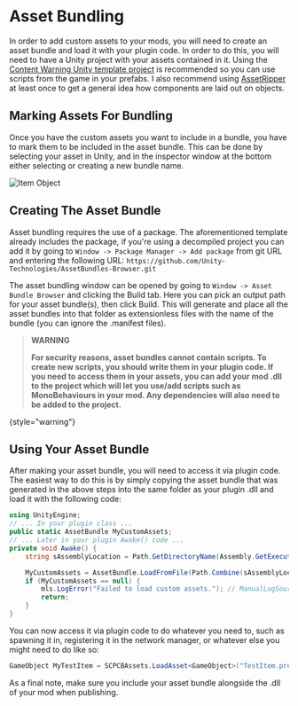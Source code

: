 # Asset Bundling

In order to add custom assets to your mods, you will need to create an asset bundle and load it with your plugin code. In order to do this, you will need to have a Unity project with your assets contained in it. Using the [Content Warning Unity template project](https://github.com/C0mputery/ContentWarningUnityTemplate) is recommended so you can use scripts from the game in your prefabs. I also recommend using [AssetRipper](https://github.com/AssetRipper/AssetRipper) at least once to get a general idea how components are laid out on objects.

## Marking Assets For Bundling
Once you have the custom assets you want to include in a bundle, you have to mark them to be included in the asset bundle. This can be done by selecting your asset in Unity, and in the inspector window at the bottom either selecting or creating a new bundle name.

![Item Object](itemobject.png)

## Creating The Asset Bundle
Asset bundling requires the use of a package. The aforementioned template already includes the package, if you're using a decompiled project you can add it by going to ``Window -> Package Manager -> Add package`` from git URL and entering the following URL: ``https://github.com/Unity-Technologies/AssetBundles-Browser.git``

The asset bundling window can be opened by going to ``Window -> Asset Bundle Browser`` and clicking the Build tab. Here you can pick an output path for your asset bundle(s), then click Build. This will generate and place all the asset bundles into that folder as extensionless files with the name of the bundle (you can ignore the .manifest files).

> **WARNING**
> 
> **For security reasons, asset bundles cannot contain scripts. To create new scripts, you should write them in your plugin code. If you need to access them in your assets, you can add your mod .dll to the project which will let you use/add scripts such as MonoBehaviours in your mod. Any dependencies will also need to be added to the project.**
> 
{style="warning"}

## Using Your Asset Bundle
After making your asset bundle, you will need to access it via plugin code. The easiest way to do this is by simply copying the asset bundle that was generated in the above steps into the same folder as your plugin .dll and load it with the following code:

```C#
using UnityEngine;
// ... In your plugin class ...
public static AssetBundle MyCustomAssets;
// ... Later in your plugin Awake() code ...
private void Awake() {
    string sAssemblyLocation = Path.GetDirectoryName(Assembly.GetExecutingAssembly().Location);

    MyCustomAssets = AssetBundle.LoadFromFile(Path.Combine(sAssemblyLocation, "mymodbundle"));
    if (MyCustomAssets == null) {
        mls.LogError("Failed to load custom assets."); // ManualLogSource for your plugin
        return;
    }
}
```

You can now access it via plugin code to do whatever you need to, such as spawning it in, registering it in the network manager, or whatever else you might need to do like so:
```C#
GameObject MyTestItem = SCPCBAssets.LoadAsset<GameObject>("TestItem.prefab");
```
As a final note, make sure you include your asset bundle alongside the .dll of your mod when publishing.